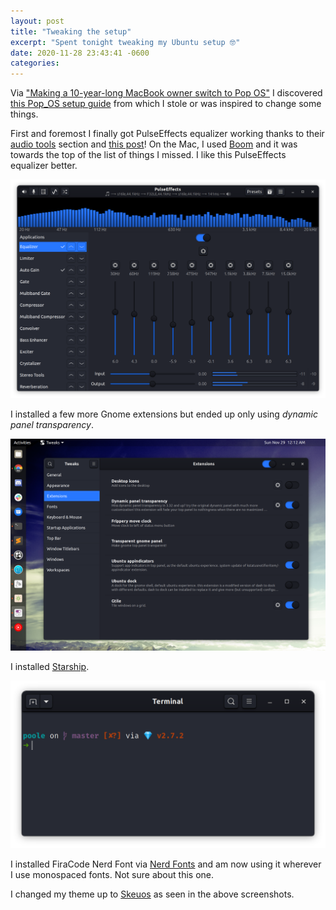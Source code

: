 ```yaml
---
layout: post
title: "Tweaking the setup"
excerpt: "Spent tonight tweaking my Ubuntu setup 🤓"
date: 2020-11-28 23:43:41 -0600
categories: 
---
```


Via ["Making a 10-year-long MacBook owner switch to Pop OS"](https://www.reddit.com/r/pop_os/comments/k1f4nj/making_a_10yearlong_macbook_owner_switch_to_pop_os/) I discovered [this Pop_OS setup guide](https://github.com/themagicalmammal/howtopopbuntu) from which I stole or was inspired to change some things.

First and foremost I finally got PulseEffects equalizer working thanks to their [audio tools](https://github.com/themagicalmammal/howtopopbuntu#audio-tools) section and [this post](https://ubuntu-mate.community/t/pulse-effects-equaliser-not-working-in-20-04lts/21929)! On the Mac, I used [Boom](https://www.globaldelight.com/boom/) and it was towards the top of the list of things I missed. I like this PulseEffects equalizer better.

![](/assets/2020/11/pulse-equalizer.png)

I installed a few more Gnome extensions but ended up only using _dynamic panel transparency_.

![](/assets/2020/11/tweaks-with-panel.png)

I installed [Starship](https://starship.rs/).

![](/assets/2020/11/terminal-with-starship.png)

I installed FiraCode Nerd Font via [Nerd Fonts](https://www.nerdfonts.com/font-downloads) and am now using it wherever I use monospaced fonts. Not sure about this one.

I changed my theme up to [Skeuos](https://www.gnome-look.org/p/1441725/) as seen in the above screenshots.
